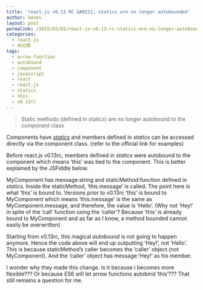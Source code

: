 ```yaml
---
title: 'react.js v0.13 RC &#8211; statics are no longer autobounded'
author: kenev
layout: post
permalink: /2015/03/01/react-js-v0-13-rc-statics-are-no-longer-autobounded/
categories:
  - react.js
  - 未分類
tags:
  - arrow-function
  - autobound
  - component
  - javascript
  - react
  - react.js
  - statics
  - this
  - v0.13rc
---
```

> Static methods (defined in statics) are no longer autobound to the component class 

Components have *[statics][1]* and members defined in *statics* can be accessed directly via the component class. (refer to the official link for examples)

Before react.js v0.13rc, members defined in *statics* were autobound to the component which means &#8216;this&#8217; was tied to the component. This is better explained by the JSFiddle below.

MyComponent has message:string and staticMethod:function defined in *statics*. Inside the staticMethod, &#8216;this.message&#8217; is called. The point here is what &#8216;this&#8217; is bound to. Versions prior to v0.13rc &#8216;this&#8217; is bound to MyComponent which means &#8216;this.message&#8217; is the same as MyComponent.message, and therefore, the value is &#8216;Hello&#8217;. (Why not &#8216;Hey!&#8217; in spite of the &#8216;call&#8217; function using the &#8216;caller&#8217;? Because &#8216;this&#8217; is already bound to MyComponent and as far as I know, a method bounded cannot easily be overwritten)

Starting from v0.13rc, this magical *autobound* is not going to happen anymore. Hence the code above will end up outputting &#8216;Hey!&#8217;, not &#8216;Hello&#8217;.  
This is because staticMethod&#8217;s caller becomes the &#8216;caller&#8217; object.(not MyComponent). And the &#8216;caller&#8217; object has message:&#8217;Hey!&#8217; as his member.

I wonder why they made this change. Is it because i becomes more flexible??? Or because ES6 will let arrow functions autobind &#8216;this&#8217;??? That still remains a question for me.

 [1]: http://facebook.github.io/react/docs/component-specs.html#statics